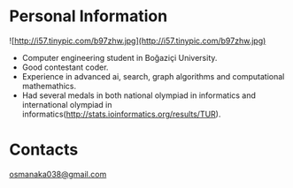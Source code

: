 # Personal Information #
![http://i57.tinypic.com/b97zhw.jpg](http://i57.tinypic.com/b97zhw.jpg)

  * Computer engineering student in Boğaziçi University.
  * Good contestant coder.
  * Experience in advanced ai, search, graph algorithms and computational mathemathics.
  * Had several medals in both national olympiad in informatics and international olympiad in informatics(http://stats.ioinformatics.org/results/TUR).

# Contacts #
osmanaka038@gmail.com